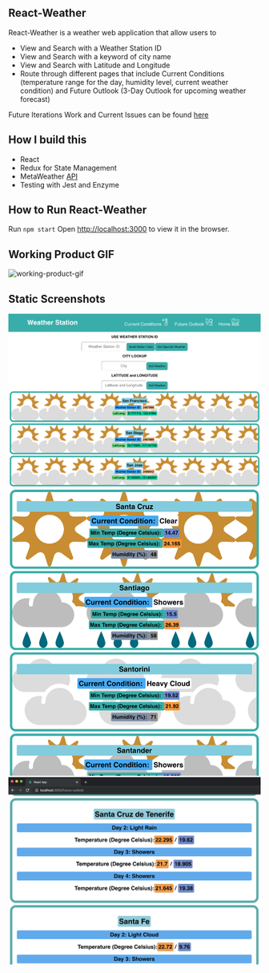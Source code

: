 ## React-Weather

React-Weather is a weather web application that allow users to

- View and Search with a Weather Station ID
- View and Search with a keyword of city name
- View and Search with Latitude and Longitude
- Route through different pages that include Current Conditions (temperature range for the day, humidity level, current weather condition) and Future Outlook (3-Day Outlook for upcoming weather forecast)

Future Iterations Work and Current Issues can be found [here](https://github.com/peeratmac/react-weather/issues)

## How I build this

- React
- Redux for State Management
- MetaWeather [API](https://www.metaweather.com/api/)
- Testing with Jest and Enzyme

## How to Run React-Weather

Run `npm start`
Open [http://localhost:3000](http://localhost:3000) to view it in the browser.

## Working Product GIF

![working-product-gif](screenshots/working-product.gif)

## Static Screenshots

![home-page-1](screenshots/home-page-1.png)
![current-conditions-1](screenshots/current-conditions-1.png)
![future-outlook-1](screenshots/future-outlook-1.png)
